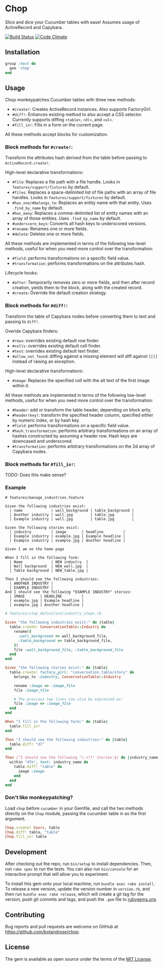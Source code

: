 # Chop

Slice and dice your Cucumber tables with ease! Assumes usage of ActiveRecord and Capybara.

[![Build Status](https://travis-ci.org/botandrose/chop.svg?branch=master)](https://travis-ci.org/botandrose/chop)
[![Code Climate](https://codeclimate.com/github/botandrose/chop/badges/gpa.svg)](https://codeclimate.com/github/botandrose/chop)

## Installation

```ruby
group :test do
  gem 'chop'
end
```

## Usage

Chop monkeypatches Cucumber tables with three new methods:

* `#create!`: Creates ActiveRecord instances. Also supports FactoryGirl.
* `#diff!`: Enhances existing method to also accept a CSS selector. Currently supports diffing `<table>`, `<dl>`, and `<ul>`.
* `#fill_in!`: Fills in a form on the current page.

All these methods accept blocks for customization.

### Block methods for `#create!`:

Transform the attributes hash derived from the table before passing to `ActiveRecord.create!`.

High-level declarative transformations:

* `#file`: Replaces a file path with a file handle. Looks in `features/support/fixtures` by default.
* `#files`: Replaces a space-delimited list of file paths with an array of file handles. Looks in `features/support/fixtures` by default.
* `#has_one/#belongs_to`: Replaces an entity name with that entity. Uses `.find_by_name` by default.
* `#has_many`: Replaces a comma-delimited list of entity names with an array of those entities. Uses `.find_by_name` by default.
* `#underscore_keys`: Converts all hash keys to underscored versions.
* `#rename`: Renames one or more fields.
* `#delete`: Deletes one or more fields.

All these methods are implemented in terms of the following low-level methods, useful for when you need more control over the transformation:
* `#field`: performs transformations on a specific field value.
* `#transformation`: performs transformations on the attributes hash.

Lifecycle hooks:
* `#after`: Temporarily removes zero or more fields, and then after record creation, yields them to the block, along with the created record.
* `#create`: Override the default creation strategy.

### Block methods for `#diff!`:

Transform the table of Capybara nodes before converting them to text and passing to `diff!`.

Overide Capybara finders:
* `#rows`: overrides existing default row finder.
* `#cells`: overrides existing default cell finder.
* `#text`: overrides existing default text finder.
* `#allow_not_found`: diffing against a missing element will diff against `[[]]` instead of raising an exception.

High-level declarative transformations:
* `#image`: Replaces the specified cell with the alt text of the first image within it.

All these methods are implemented in terms of the following low-level methods, useful for when you need more control over the transformation:
* `#header`: add or transform the table header, depending on block arity.
* `#header(key)`: transform the specified header column, specified either by numeric index, or by hash key.
* `#field`: performs transformations on a specific field value.
* `#hash_transformation`: performs arbitrary transformations on an array of hashes constructed by assuming a header row. Hash keys are downcased and underscored.
* `#transformation`: performs arbitrary transformations on the 2d array of Capybara nodes.

### Block methods for `#fill_in!`:

TODO: Does this make sense?

### Example

```gherkin
# features/manage_industries.feature

Given the following industries exist:
  | name             | wall_background | table_background |
  | Another industry | wall.jpg        | table.jpg        |
  | Example industry | wall.jpg        | table.jpg        |

Given the following stories exist:
  | industry         | image       | headline         |
  | Example industry | example.jpg | Example headline |
  | Example industry | example.jpg | Another headline |

Given I am on the home page

When I fill in the following form:
  | Name             | NEW industry  |
  | Wall background  | NEW_wall.jpg  |
  | Table background | NEW_table.jpg |

Then I should see the following industries:
  | ANOTHER INDUSTRY |
  | EXAMPLE INDUSTRY |
And I should see the following "EXAMPLE INDUSTRY" stories:
  | IMAGE       | HEADLINE         |
  | example.jpg | Example headline |
  | example.jpg | Another headline |
```

```ruby
# features/step_definition/industry_steps.rb

Given "the following industries exist:" do |table|
  table.create! ConversationTable::Industry do
    rename({
      :wall_background => wall_background_file,
      :table_background => table_background_file,
    })
    file :wall_background_file, :table_background_file
  end
end

Given "the following stories exist:" do |table|
  table.create! factory_girl: "conversation_table/story" do
    belongs_to :industry, ConversationTable::Industry

    rename :image => :image_file
    file :image_file

    # The previous two lines can also be expressed as:
    file :image => :image_file
  end
end

When "I fill in the following form:" do |table|
  table.fill_in!
end

Then "I should see the following industries:" do |table|
  table.diff! "dl"
end

Then /^I should see the following "(.+?)" stories:$/ do |industry_name, table|
  within "dfn", text: industry_name do
    table.diff! "table" do
      image :image
    end
  end
end
```

### Don't like monkeypatching?

Load `chop` before `cucumber` in your Gemfile, and call the two methods directly on the `Chop` module, passing the cucumber table in as the first argument.

```ruby
Chop.create! Users, table
Chop.diff! table, "table"
Chop.fill_in! table
```

## Development

After checking out the repo, run `bin/setup` to install dependencies. Then, run `rake spec` to run the tests. You can also run `bin/console` for an interactive prompt that will allow you to experiment.

To install this gem onto your local machine, run `bundle exec rake install`. To release a new version, update the version number in `version.rb`, and then run `bundle exec rake release`, which will create a git tag for the version, push git commits and tags, and push the `.gem` file to [rubygems.org](https://rubygems.org).

## Contributing

Bug reports and pull requests are welcome on GitHub at https://github.com/botandrose/chop.

## License

The gem is available as open source under the terms of the [MIT License](http://opensource.org/licenses/MIT).

